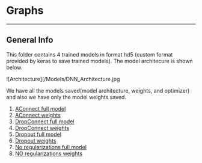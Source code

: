 # Graphs
***

## General Info
This folder contains 4 trained models in format hd5 (custom format provided by keras to save trained models). The model architecure is shown below.

![Architecture](/Models/DNN_Architecture.jpg

We have all the models saved(model architecture, weights, and optimizer) and also we have only the model weights saved.
1. [AConnect full model](aconnect_network.h5)
2. [AConnect weights](aconnect_nn_weights.h5)
3. [DropConnect full model](dropconnect_network.h5)
4. [DropConnect weights](dropconnect_nn_weights.h5)
5. [Dropout full model](dropout_network.h5)
6. [Dropout weights](dropout_nn_weights.h5)
7. [No regularizations full model](no_reg_network.h5)
8. [NO regularizations weights](noreg_nn_weights.h5)


